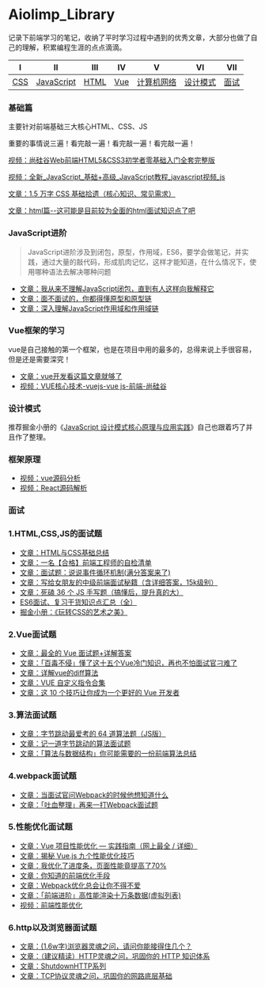 # Aiolimp_Library

记录下前端学习的笔记，收纳了平时学习过程中遇到的优秀文章，大部分也做了自己的理解，积累编程生涯的点点滴滴。

|                              Ⅰ                               |                              Ⅱ                               |                              Ⅲ                               |                              Ⅳ                               |                              Ⅴ                               |                              Ⅵ                               |                              Ⅶ                               |
| :----------------------------------------------------------: | :----------------------------------------------------------: | :----------------------------------------------------------: | :----------------------------------------------------------: | :----------------------------------------------------------: | :----------------------------------------------------------: | :----------------------------------------------------------: |
| [CSS](https://github.com/Aiolimp/Aiolimp-Library/tree/main/CSS) | [JavaScript](https://github.com/Aiolimp/Aiolimp-Library/tree/main/JavaScript) | [HTML](https://github.com/Aiolimp/Aiolimp-Library/tree/main/HTML) | [Vue](https://github.com/Aiolimp/Aiolimp-Library/tree/main/Vue) | [计算机网络](https://github.com/Aiolimp/Aiolimp-Library/tree/main/%E6%B5%8F%E8%A7%88%E5%99%A8) | [设计模式](https://github.com/Aiolimp/Aiolimp-Library/tree/main/%E8%AE%BE%E8%AE%A1%E6%A8%A1%E5%BC%8F) | [面试](https://github.com/Aiolimp/Aiolimp-Library/tree/main/%E9%9D%A2%E8%AF%95%E8%B5%84%E6%96%99) |

### 基础篇

主要针对前端基础三大核心HTML、CSS、JS

重要的事情说三遍！看完敲一遍！看完敲一遍！看完敲一遍！

[视频：尚硅谷Web前端HTML5&CSS3初学者零基础入门全套完整版](https://link.juejin.cn?target=https%3A%2F%2Fwww.bilibili.com%2Fvideo%2FBV1XJ411X7Ud%3Ffrom%3Dsearch%26seid%3D11937587462363735145)

[视频：全新_JavaScript_基础+高级_JavaScript教程_javascript视频_js](https://link.juejin.cn?target=https%3A%2F%2Fwww.bilibili.com%2Fvideo%2FBV1p4411u7TT%3Ffrom%3Dsearch%26seid%3D7367055831863588348)

[文章：1.5 万字 CSS 基础拾遗（核心知识、常见需求）](https://juejin.cn/post/6941206439624966152)

[文章：html篇--这可能是目前较为全面的html面试知识点了吧](https://juejin.cn/post/6844904180943945742)

### JavaScript进阶

>JavaScript进阶涉及到闭包，原型，作用域，ES6，要学会做笔记，并实践，通过大量的敲代码，形成肌肉记忆，这样才能知道，在什么情况下，使用哪种语法去解决哪种问题

- [文章：我从来不理解JavaScript闭包，直到有人这样向我解释它](https://juejin.cn/post/6844903858636849159)
- [文章：面不面试的，你都得懂原型和原型链](https://juejin.cn/post/6934498361475072014)
- [文章：深入理解JavaScript作用域和作用域链](https://juejin.cn/post/6844903797135769614)

### Vue框架的学习

vue是自己接触的第一个框架，也是在项目中用的最多的，总得来说上手很容易，但是还是需要深究！

- [文章：vue开发看这篇文章就够了](https://link.juejin.cn/?target=https%3A%2F%2Fsegmentfault.com%2Fa%2F1190000012692321)
- [视频：VUE核心技术-vuejs-vue js-前端-尚硅谷](https://link.juejin.cn/?target=https%3A%2F%2Fwww.bilibili.com%2Fvideo%2FBV1hb411K7Ud%3Ffrom%3Dsearch%26seid%3D9229520230597285091)

### 设计模式

推荐掘金小册的《[JavaScript 设计模式核⼼原理与应⽤实践](https://juejin.cn/book/6844733790204461070/section)》自己也跟着巧了并且作了整理。

### 框架原理

- [视频：vue源码分析](https://link.juejin.cn/?target=https%3A%2F%2Fwww.bilibili.com%2Fvideo%2FBV1LE411e7HE%3Ffrom%3Dsearch%26seid%3D3913567946330748101)
- [视频：React源码解析](https://link.juejin.cn/?target=https%3A%2F%2Fwww.bilibili.com%2Fvideo%2FBV1cE411B7by%3Ffrom%3Dsearch%26seid%3D13934408021756732920)

### 面试

### 1.HTML,CSS,JS的面试题

- [文章：HTML与CSS基础总结](https://juejin.cn/post/6844904185163415565)
- [文章：一名【合格】前端工程师的自检清单](https://juejin.cn/post/6844903830887366670)
- [文章：面试题：说说事件循环机制(满分答案来了)](https://juejin.cn/post/6844904079353708557)
- [文章：写给女朋友的中级前端面试秘籍（含详细答案，15k级别）](https://juejin.cn/post/6844904115428917255)
- [文章：死磕 36 个 JS 手写题（搞懂后，提升真的大）](https://juejin.cn/post/6946022649768181774)
- [ES6面试、复习干货知识点汇总（全）](https://juejin.cn/post/6844903734464495623)
- [掘金小册：《玩转CSS的艺术之美》](https://juejin.cn/book/6850413616484040711)

### 2.Vue面试题

- [文章：最全的 Vue 面试题+详解答案](https://juejin.cn/post/6961222829979697165)
- [文章：「百毒不侵」懂了这十五个Vue冷门知识，再也不怕面试官刁难了](https://juejin.cn/post/6969862183387660324)
- [文章：详解vue的diff算法](https://juejin.cn/post/6844903607913938951)
- [文章：VUE 自定义指令合集](https://juejin.cn/post/6963840401899782175)
- [文章：这 10 个技巧让你成为一个更好的 Vue 开发者](https://juejin.cn/post/6844904110303477773)

### 3.算法面试题

- [文章：字节跳动最爱考的 64 道算法题（JS版）](https://juejin.cn/post/6947842412102287373)
- [文章：记一道字节跳动的算法面试题](https://juejin.cn/post/6844903910386171912)
- [文章：「算法与数据结构」你可能需要的一份前端算法总结](https://juejin.cn/post/6900698814093459463)

### 4.webpack面试题

- [文章：当面试官问Webpack的时候他想知道什么](https://juejin.cn/post/6943468761575849992)
- [文章：「吐血整理」再来一打Webpack面试题](https://juejin.cn/post/6844904094281236487)

### 5.性能优化面试题

- [文章：Vue 项目性能优化 — 实践指南（网上最全 / 详细）](https://juejin.cn/post/6844903913410314247)
- [文章：揭秘 Vue.js 九个性能优化技巧](https://juejin.cn/post/6922641008106668045)
- [文章：我优化了进度条，页面性能竟提高了70%](https://juejin.cn/post/6976810016930005029)
- [文章：你知道的前端优化手段](https://juejin.cn/post/6966857691381645325)
- [文章：Webpack优化总会让你不得不爱](https://juejin.cn/post/6844904079320154126)
- [文章：「前端进阶」高性能渲染十万条数据(虚拟列表)](https://juejin.cn/post/6844903982742110216)
- [视频：前端性能优化](https://link.juejin.cn?target=https%3A%2F%2Fwww.bilibili.com%2Fvideo%2FBV1ur4y1K76E%3Fp%3D6)

### 6.http以及浏览器面试题

- [文章：(1.6w字)浏览器灵魂之问，请问你能接得住几个？](https://juejin.cn/post/6844904021308735502)
- [文章：（建议精读）HTTP灵魂之问，巩固你的 HTTP 知识体系](https://juejin.cn/post/6844904100035821575)
- [文章：ShutdownHTTP系列](https://juejin.cn/post/6844904127466569736)
- [文章：TCP协议灵魂之问，巩固你的网路底层基础](https://juejin.cn/post/6844904070889603085#heading-43)

